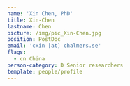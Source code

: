 ```yaml
---
name: 'Xin Chen, PhD'
title: Xin-Chen
lastname: Chen
picture: /img/pic_Xin-Chen.jpg
position: PostDoc
email: 'cxin [at] chalmers.se'
flags:
  - cn China
person-category: D Senior researchers
template: people/profile
---
```


